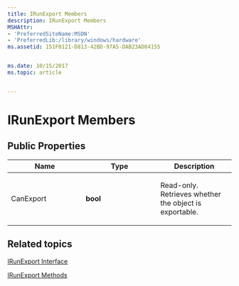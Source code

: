 ```yaml
---
title: IRunExport Members
description: IRunExport Members
MSHAttr:
- 'PreferredSiteName:MSDN'
- 'PreferredLib:/library/windows/hardware'
ms.assetid: 151F0121-D813-42BD-97A5-DAB23AD84155


ms.date: 10/15/2017
ms.topic: article


---
```


# IRunExport Members


## <span id="Public_Properties"></span><span id="public_properties"></span><span id="PUBLIC_PROPERTIES"></span>Public Properties


<table>
<colgroup>
<col width="33%" />
<col width="33%" />
<col width="33%" />
</colgroup>
<thead>
<tr class="header">
<th>Name</th>
<th>Type</th>
<th>Description</th>
</tr>
</thead>
<tbody>
<tr class="odd">
<td><p>CanExport</p></td>
<td><p><strong>bool</strong></p></td>
<td><p>Read-only. Retrieves whether the object is exportable.</p></td>
</tr>
</tbody>
</table>

 

## <span id="related_topics"></span>Related topics


[IRunExport Interface](irunexport-interface.md)

[IRunExport Methods](irunexport-methods.md)

 

 







